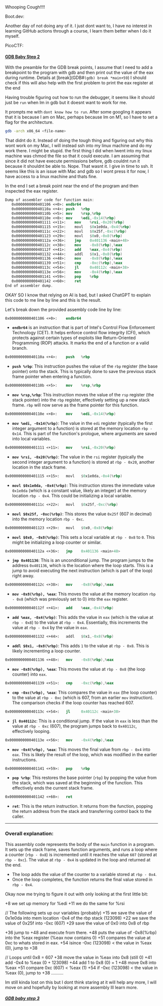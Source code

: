 Whooping Cough!!!!

Boot.dev:

Another day of not doing any of it. I just dont want to, I have no interest in learning GitHub actions through a course, I learn them better when I do it myself.

PicoCTF:
#### [GDB Baby Step 2](https://play.picoctf.org/playlists/2?m=29)
With the preamble for the GDB break points, I assume that I need to add a breakpoint to the program with gdb and then print out the value of the eax during runtime. Details  at [break](GDB#`(gdb) break *main+59`)
I should check if this will also help with the first problem to print the eax register at the end

Having trouble figuring out how to run the debugger, it seems like it should just be `run` when Im in gdb but it doesnt want to work for me.

It prompts me with `dont know how to run`. 
After some googling it appears that it is because I am on Mac, perhaps because Im on M1, so I have to set a flag for the architecture.

````bash
gdb -arch x86_64 <file-name>
````
That didnt do it.
Instead of doing the tough thing and figuring out why this wont work on my Mac, I will instead ssh into my linux machine and do my work there.
I might be stupid. the first thing I did when Iwent into my linux machine was chmod the file so that it could execute. I am assuming that since it did not have execute permissions before, gdb couldnt run it because it shouldnt be able to.  Nope. That wasnt it. I give in time to ssh. It seems like this is an issue with Mac and gdb so I wont press it for now, I have access to a linux machine and thats fine.

In the end I set a break point near the end of the program and then inspected the eax register.

```nasm
Dump of assembler code for function main:
   0x0000000000401106 <+0>:	endbr64
   0x000000000040110a <+4>:	push   %rbp
   0x000000000040110b <+5>:	mov    %rsp,%rbp
   0x000000000040110e <+8>:	mov    %edi,-0x14(%rbp)
   0x0000000000401111 <+11>:	mov    %rsi,-0x20(%rbp)
   0x0000000000401115 <+15>:	movl   $0x1e0da,-0x4(%rbp)
   0x000000000040111c <+22>:	movl   $0x25f,-0xc(%rbp)
   0x0000000000401123 <+29>:	movl   $0x0,-0x8(%rbp)
   0x000000000040112a <+36>:	jmp    0x401136 <main+48>
   0x000000000040112c <+38>:	mov    -0x8(%rbp),%eax
   0x000000000040112f <+41>:	add    %eax,-0x4(%rbp)
   0x0000000000401132 <+44>:	addl   $0x1,-0x8(%rbp)
   0x0000000000401136 <+48>:	mov    -0x8(%rbp),%eax
   0x0000000000401139 <+51>:	cmp    -0xc(%rbp),%eax
   0x000000000040113c <+54>:	jl     0x40112c <main+38>
   0x000000000040113e <+56>:	mov    -0x4(%rbp),%eax
   0x0000000000401141 <+59>:	pop    %rbp
   0x0000000000401142 <+60>:	ret
End of assembler dump.
```


OKAY SO I know that relying on AI is bad, but I asked ChatGPT to explain this code to me line by line and this is the result.

Let's break down the provided assembly code line by line:

```nasm
0x0000000000401106 <+0>:    endbr64
```

- **`endbr64`** is an instruction that is part of Intel's Control Flow Enforcement Technology (CET). It helps enforce control flow integrity (CFI), which protects against certain types of exploits like Return-Oriented Programming (ROP) attacks. It marks the end of a function or a valid branch.

```nasm
0x000000000040110a <+4>:    push   %rbp
```

- **`push %rbp`**: This instruction pushes the value of the `rbp` register (the base pointer) onto the stack. This is typically done to save the previous stack frame pointer when entering a function.

```nasm
0x000000000040110b <+5>:    mov    %rsp,%rbp
```

- **`mov %rsp,%rbp`**: This instruction moves the value of the `rsp` register (the stack pointer) into the `rbp` register, effectively setting up a new stack frame. `rbp` will now serve as the frame pointer for this function.

```nasm
0x000000000040110e <+8>:    mov    %edi,-0x14(%rbp)
```

- **`mov %edi, -0x14(%rbp)`**: The value in the `edi` register (typically the first integer argument to a function) is stored at the memory location `rbp - 0x14`. This is part of the function's prologue, where arguments are saved into local variables.

```nasm
0x0000000000401111 <+11>:   mov    %rsi,-0x20(%rbp)
```

- **`mov %rsi, -0x20(%rbp)`**: The value in the `rsi` register (typically the second integer argument to a function) is stored at `rbp - 0x20`, another location in the stack frame.

```nasm
0x0000000000401115 <+15>:   movl   $0x1e0da,-0x4(%rbp)
```

- **`movl $0x1e0da, -0x4(%rbp)`**: This instruction stores the immediate value `0x1e0da` (which is a constant value, likely an integer) at the memory location `rbp - 0x4`. This could be initializing a local variable.

```nasm
0x000000000040111c <+22>:   movl   $0x25f,-0xc(%rbp)
```

- **`movl $0x25f, -0xc(%rbp)`**: This stores the value `0x25f` (607 in decimal) into the memory location `rbp - 0xc`.

```nasm
0x0000000000401123 <+29>:   movl   $0x0,-0x8(%rbp)
```

- **`movl $0x0, -0x8(%rbp)`**: This sets a local variable at `rbp - 0x8` to `0`. This might be initializing a loop counter or similar.

```nasm
0x000000000040112a <+36>:   jmp    0x401136 <main+48>
```

- **`jmp 0x401136`**: This is an unconditional jump. The program jumps to the address `0x401136`, which is the location where the loop starts. This is a jump to avoid executing the next instruction (which is part of the loop) right away.

```nasm
0x000000000040112c <+38>:   mov    -0x8(%rbp),%eax
```

- **`mov -0x8(%rbp), %eax`**: This moves the value at the memory location `rbp - 0x8` (which was previously set to 0) into the `eax` register.

```nasm
0x000000000040112f <+41>:   add    %eax,-0x4(%rbp)
```

- **`add %eax, -0x4(%rbp)`**: This adds the value in `eax` (which is the value at `rbp - 0x8`) to the value at `rbp - 0x4`. Essentially, this increments the value at `rbp - 0x4` by the value in `eax`.

```nasm
0x0000000000401132 <+44>:   addl   $0x1,-0x8(%rbp)
```

- **`addl $0x1, -0x8(%rbp)`**: This adds `1` to the value at `rbp - 0x8`. This is likely incrementing a loop counter.

```nasm
0x0000000000401136 <+48>:   mov    -0x8(%rbp),%eax
```

- **`mov -0x8(%rbp), %eax`**: This moves the value at `rbp - 0x8` (the loop counter) into `eax`.

```nasm
0x0000000000401139 <+51>:   cmp    -0xc(%rbp),%eax
```

- **`cmp -0xc(%rbp), %eax`**: This compares the value in `eax` (the loop counter) to the value at `rbp - 0xc` (which is 607, from an earlier `mov` instruction). The comparison checks if the loop counter has reached 607.

```nasm
0x000000000040113c <+54>:   jl     0x40112c <main+38>
```

- **`jl 0x40112c`**: This is a conditional jump. If the value in `eax` is less than the value at `rbp - 0xc` (607), the program jumps back to `0x40112c`, effectively looping.

```nasm
0x000000000040113e <+56>:   mov    -0x4(%rbp),%eax
```

- **`mov -0x4(%rbp), %eax`**: This moves the final value from `rbp - 0x4` into `eax`. This is likely the result of the loop, which was modified in the earlier instructions.

```nasm
0x0000000000401141 <+59>:   pop    %rbp
```

- **`pop %rbp`**: This restores the base pointer (`rbp`) by popping the value from the stack, which was saved at the beginning of the function. This effectively ends the current stack frame.

```nasm
0x0000000000401142 <+60>:   ret
```

- **`ret`**: This is the return instruction. It returns from the function, popping the return address from the stack and transferring control back to the caller.

---

### Overall explanation:

This assembly code represents the body of the `main` function in a program. It sets up the stack frame, saves function arguments, and runs a loop where a counter (`rbp - 0x8`) is incremented until it reaches the value `607` (stored at `rbp - 0xc`). The value at `rbp - 0x4` is updated in the loop and returned at the end.

- The loop adds the value of the counter to a variable stored at `rbp - 0x4`.
- Once the loop completes, the function returns the final value stored in `rbp - 0x4`.

Okay now me trying to figure it out with only looking at the first little bit:

+8 we set up memory for %edi
+11 we do the same for %rsi

// The following sets up our variables (probably)
+15 we save the value of 0x1e0da into mem location -0x4 of the rbp stack (123098)
+22 we save the value of 0x25f into -0xc (607)
+29 save the value of 0x0 into 0x8 of rbp

+36 jump to +48 and execute from there.
+48 puts the value of -0x8(%rbp) into the %eax register (%eax now contains 0)
+51 compares the value at 0xc to whats stored in eax. 
+54 isince -0xc (123098) < the value in %eax (0), jump to +38

// Loops until 0x8 = 607
+38 move the value in %eax into 0x8 (still 0)
+41 add -0x4 to %eax (0 + 123098)
+44 add 1 to 0x8 (0) = 1
+48 move 0x8 into %eax
+51 compare 0xc (607) < %eax (1)
+54 if -0xc (123098) < the value in %eax (0), jump to +38 ..........

Im still kinda lost on this but I dont think staring at it will help any more, I will move on and hopefully by looking at more assembly Ill learn more.



##### [GDB baby step 3](https://play.picoctf.org/playlists/2?m=31)
